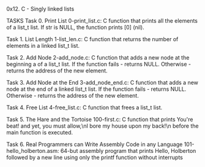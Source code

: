 0x12. C - Singly linked lists

TASKS
Task 0. Print List
0-print_list.c: C function that prints all the elements of a list_t list.
If str is NULL, the function prints [0] (nil).

Task 1. List Length
1-list_len.c: C function that returns the number of elements in a linked list_t list.

Task 2. Add Node
2-add_node.c: C function that adds a new node at the beginning a of a list_t list.
If the function fails - returns NULL.
Otherwise - returns the address of the new element. 

Task 3. Add Node at the End
3-add_node_end.c: C function that adds a new node at the end of a linked list_t list.
If the function fails - returns NULL.
Otherwise - returns the address of the new element. 

Task 4. Free List
4-free_list.c: C function that frees a list_t list.

Task 5. The Hare and the Tortoise
100-first.c: C function that prints You're beat! and yet, you must allow,\nI bore my house upon my back!\n before the main function is executed. 

Task 6. Real Programmers can Write Assembly Code in any Language
101-hello_holberton.asm: 64-but assembly program that prints Hello, Holberton followed by a new line using only the printf function without interrupts

